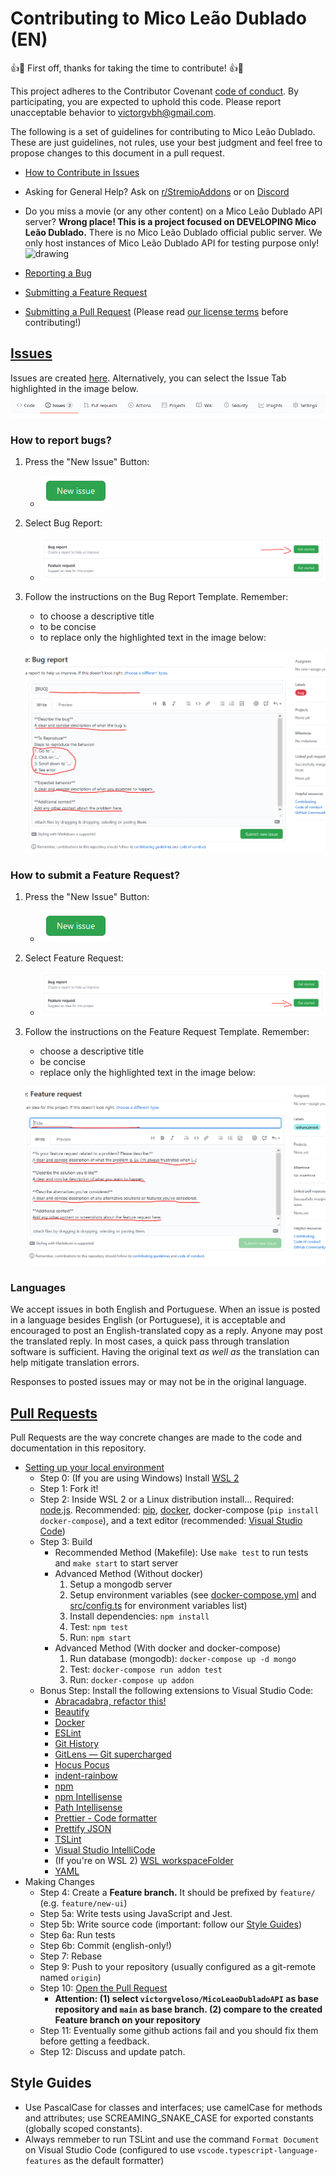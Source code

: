 # Contributing to Mico Leão Dublado (EN)

👍🎉 First off, thanks for taking the time to contribute! 👍🎉

This project adheres to the Contributor Covenant [code of conduct](CODE_OF_CONDUCT.md).
By participating, you are expected to uphold this code. Please report unacceptable
behavior to victorgvbh@gmail.com.

The following is a set of guidelines for contributing to Mico Leão Dublado.
These are just guidelines, not rules, use your best judgment and feel free to
propose changes to this document in a pull request.

* [How to Contribute in Issues](#issues)
* Asking for General Help? Ask on [r/StremioAddons](https://reddit.com/r/StremioAddons/) or on [Discord](https://discord.gg/WTqVGKXh)
* Do you miss a movie (or any other content) on a Mico Leão Dublado API server? **Wrong place! This is a project focused on DEVELOPING Mico Leão Dublado.** There is no Mico Leão Dublado official public server. We only host instances of Mico Leão Dublado API for testing purpose only!
</br><img src="https://i.imgur.com/RUdPyQPh.jpg" alt="drawing" width="200"/>

* [Reporting a Bug](#how-to-report-bugs)
* [Submitting a Feature Request](#how-to-submit-a-feature-request)
* [Submitting a Pull Request](#pull-request) (Please read [our license terms](https://github.com/victorgveloso/MicoLeaoDubladoAPI/blob/main/LICENSE) before contributing!)

## [Issues](https://github.com/victorgveloso/MicoLeaoDubladoAPI/issues)

Issues are created [here](https://github.com/victorgveloso/MicoLeaoDubladoAPI/issues). Alternatively, you can select the Issue Tab highlighted in the image below.
![IssueTab](./assets/IssueTab.png)

### How to report bugs?
  
  1. Press the "New Issue" Button:
     * ![NewIssueButton](./assets/NewIssueButton.png)
  1. Select Bug Report:
     * ![BugReport](./assets/BugReport.png)
  1. Follow the instructions on the Bug Report Template. Remember: 
     * to choose a descriptive title
     * to be concise
     * to replace only the highlighted text in the image below:
     
     ![BugReport](./assets/ReportingBug.png)

### How to submit a Feature Request?
  
  1. Press the "New Issue" Button:
     * ![NewIssueButton](./assets/NewIssueButton.png)
  1. Select Feature Request:
     * ![FeatureRequest](./assets/FeatureRequest.png)
  1. Follow the instructions on the Feature Request Template. Remember: 
     * choose a descriptive title
     * be concise
     * replace only the highlighted text in the image below:
     
     ![RequestingFeature](./assets/RequestingFeature.png)

### Languages

We accept issues in both English and Portuguese.
When an issue is posted in a language besides English (or Portuguese), it is acceptable and encouraged to post an English-translated copy as a reply.
Anyone may post the translated reply.
In most cases, a quick pass through translation software is sufficient.
Having the original text _as well as_ the translation can help mitigate translation errors.

Responses to posted issues may or may not be in the original language.

## [Pull Requests](https://github.com/victorgveloso/MicoLeaoDubladoAPI/pulls)

Pull Requests are the way concrete changes are made to the code and documentation
in this repository.

* [Setting up your local environment](#setting-up-your-local-environment)
  * Step 0: (If you are using Windows) Install [WSL 2](https://docs.microsoft.com/pt-br/windows/wsl/install-win10)
  * Step 1: Fork it!
  * Step 2: Inside WSL 2 or a Linux distribution install... Required: [node.js](https://nodejs.org/en/download/package-manager/). Recommended: [pip](https://packaging.python.org/guides/installing-using-linux-tools/), [docker](https://docs.docker.com/engine/install/), docker-compose (`pip install docker-compose`), and a text editor (recommended: [Visual Studio Code](https://code.visualstudio.com/))
  * Step 3: Build
    * Recommended Method (Makefile): Use `make test` to run tests and `make start` to start server
    * Advanced Method (Without docker)
        1. Setup a mongodb server
        1. Setup environment variables (see [docker-compose.yml](https://github.com/victorgveloso/MicoLeaoDubladoAPI/blob/main/docker-compose.yml) and [src/config.ts](https://github.com/victorgveloso/MicoLeaoDubladoAPI/blob/main/src/config.ts) for environment variables list)
        1. Install dependencies: `npm install`
        1. Test: `npm test`
        1. Run: `npm start`
    * Advanced Method (With docker and docker-compose)
        1. Run database (mongodb): `docker-compose up -d mongo`
        1. Test: `docker-compose run addon test`
        1. Run: `docker-compose up addon`
  * Bonus Step: Install the following extensions to Visual Studio Code:
    * [Abracadabra, refactor this!](https://marketplace.visualstudio.com/items?itemName=nicoespeon.abracadabra)
    * [Beautify](https://marketplace.visualstudio.com/items?itemName=HookyQR.beautify)
    * [Docker](https://marketplace.visualstudio.com/items?itemName=ms-azuretools.vscode-docker)
    * [ESLint](https://marketplace.visualstudio.com/items?itemName=dbaeumer.vscode-eslint)
    * [Git History](https://marketplace.visualstudio.com/items?itemName=donjayamanne.githistory)
    * [GitLens — Git supercharged](https://marketplace.visualstudio.com/items?itemName=eamodio.gitlens)
    * [Hocus Pocus](https://marketplace.visualstudio.com/items?itemName=nicoespeon.hocus-pocus)
    * [indent-rainbow](https://marketplace.visualstudio.com/items?itemName=oderwat.indent-rainbow)
    * [npm](https://marketplace.visualstudio.com/items?itemName=eg2.vscode-npm-script)
    * [npm Intellisense](https://marketplace.visualstudio.com/items?itemName=christian-kohler.npm-intellisense)
    * [Path Intellisense](https://marketplace.visualstudio.com/items?itemName=christian-kohler.path-intellisense)
    * [Prettier - Code formatter](https://marketplace.visualstudio.com/items?itemName=esbenp.prettier-vscode)
    * [Prettify JSON](https://marketplace.visualstudio.com/items?itemName=mohsen1.prettify-json)
    * [TSLint](https://marketplace.visualstudio.com/items?itemName=ms-vscode.vscode-typescript-tslint-plugin)
    * [Visual Studio IntelliCode](https://marketplace.visualstudio.com/items?itemName=VisualStudioExptTeam.vscodeintellicode)
    * (If you're on WSL 2) [WSL workspaceFolder](https://marketplace.visualstudio.com/items?itemName=lfurzewaddock.vscode-wsl-workspacefolder)
    * [YAML](https://marketplace.visualstudio.com/items?itemName=redhat.vscode-yaml)
* Making Changes
  * Step 4: Create a **Feature branch.** It should be prefixed by `feature/` (e.g. `feature/new-ui`)
  * Step 5a: Write tests using JavaScript and Jest.
  * Step 5b: Write source code (important: follow our [Style Guides](#style-guides))
  * Step 6a: Run tests
  * Step 6b: Commit (english-only!)
  * Step 7: Rebase
  * Step 9: Push to your repository (usually configured as a git-remote named `origin`)
  * Step 10: [Open the Pull Request](https://github.com/victorgveloso/MicoLeaoDubladoAPI/compare)
      * **Attention: (1) select `victorgveloso/MicoLeaoDubladoAPI` as base repository and `main` as base branch. (2) compare to the created Feature branch on your repository**
  * Step 11: Eventually some github actions fail and you should fix them before getting a feedback.
  * Step 12: Discuss and update patch.

## Style Guides

  * Use PascalCase for classes and interfaces; use camelCase for methods and attributes; use SCREAMING_SNAKE_CASE for exported constants (globally scoped constants).
  * Always remmeber to run TSLint and use the command `Format Document` on Visual Studio Code (configured to use `vscode.typescript-language-features` as the default formatter)
  
